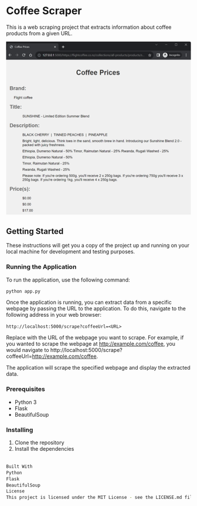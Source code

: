 # Coffee Scraper

This is a web scraping project that extracts information about coffee products from a given URL.

![Screenshot of the application](./asset/screenshot.png)

## Getting Started

These instructions will get you a copy of the project up and running on your local machine for development and testing purposes.

### Running the Application

To run the application, use the following command:

```bash
python app.py
```

Once the application is running, you can extract data from a specific webpage by passing the URL to the application. To do this, navigate to the following address in your web browser:

`http://localhost:5000/scrape?coffeeUrl=<URL>`

Replace <URL> with the URL of the webpage you want to scrape. For example, if you wanted to scrape the webpage at http://example.com/coffee, you would navigate to http://localhost:5000/scrape?coffeeUrl=http://example.com/coffee.

The application will scrape the specified webpage and display the extracted data.

### Prerequisites

- Python 3
- Flask
- BeautifulSoup

### Installing

1. Clone the repository
2. Install the dependencies

```bash

Built With
Python
Flask
BeautifulSoup
License
This project is licensed under the MIT License - see the LICENSE.md file for details

```

